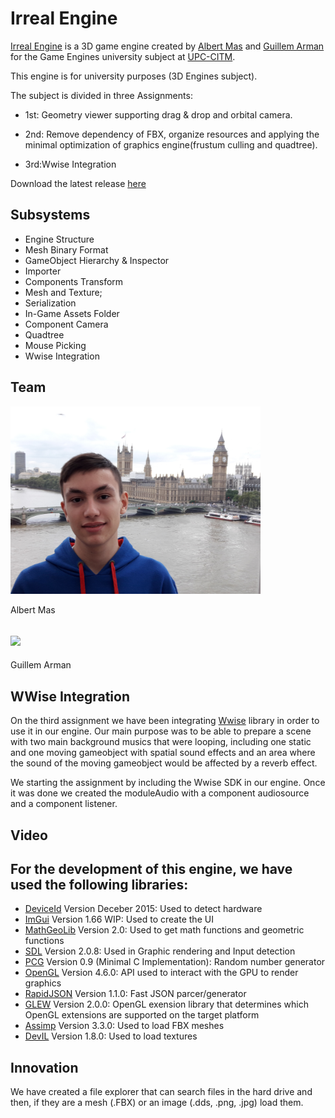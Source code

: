 # Irreal Engine
[Irreal Engine](https://github.com/albertmas/GameEngines) is a 3D game engine created by [Albert Mas](https://github.com/albertmas/) and [Guillem Arman](https://github.com/GuillemArman) for the Game Engines university subject at [UPC-CITM](https://www.citm.upc.edu/).

This engine is for university purposes (3D Engines subject).

The subject is divided in three Assignments:

- 1st: Geometry viewer supporting drag & drop and orbital camera.

- 2nd: Remove dependency of FBX, organize resources and applying the minimal optimization of graphics engine(frustum culling and quadtree).

- 3rd:Wwise Integration

Download the latest release [here](https://github.com/albertmas/GameEngines/releases)

## Subsystems
- Engine Structure
- Mesh Binary Format
- GameObject Hierarchy & Inspector
- Importer
- Components Transform
- Mesh and Texture;
- Serialization
- In-Game Assets Folder
- Component Camera
- Quadtree
- Mouse Picking
- Wwise Integration

## Team
 
 <img src="https://raw.githubusercontent.com/FurryGhoul/prueba/master/Photo%20Albert.jpg" alt="alt text" width="400" height="300">
 
Albert Mas 

![](https://guillemd.github.io/LastCall-AI/img/team/GA.png)
-

Guillem Arman

##  WWise Integration

On the third assignment we have been integrating [Wwise](https://www.audiokinetic.com/products/wwise/) library in order to use it in our engine. Our main purpose was to be able to prepare a scene with two main background musics that were looping, including one static and one moving gameobject with spatial sound effects and an area where the sound of the moving gameobject would be affected by a reverb effect.

We starting the assignment by including the Wwise SDK in our engine. Once it was done we created the moduleAudio with a component audiosource and a component listener. 

## Video


## For the development of this engine, we have used the following libraries:
- [DeviceId](https://github.com/MatthewKing/DeviceId) Version Deceber 2015:
Used to detect hardware
- [ImGui](https://github.com/ocornut/imgui) Version 1.66 WIP:
Used to create the UI
- [MathGeoLib](https://github.com/juj/MathGeoLib) Version 2.0:
Used to get math functions and geometric functions
- [SDL](https://www.libsdl.org/) Version 2.0.8:
Used in Graphic rendering and Input detection
- [PCG](http://www.pcg-random.org/) Version 0.9 (Minimal C Implementation):
Random number generator
- [OpenGL](https://www.opengl.org/) Version 4.6.0:
API used to interact with the GPU to render graphics
- [RapidJSON](http://rapidjson.org/index.html) Version 1.1.0:
Fast JSON parcer/generator
- [GLEW](https://github.com/nigels-com/glew) Version 2.0.0:
OpenGL exension library that determines which OpenGL extensions are supported on the target platform
- [Assimp](http://www.assimp.org/) Version 3.3.0:
Used to load FBX meshes
- [DevIL](http://openil.sourceforge.net/) Version 1.8.0:
Used to load textures

## Innovation
We have created a file explorer that can search files in the hard drive and then, if they are a mesh (.FBX) or an image (.dds, .png, .jpg) load them.

